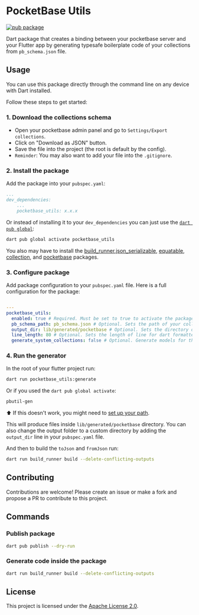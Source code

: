 # PocketBase Utils

[![pub package](https://img.shields.io/pub/v/pocketbase_utils.svg)](https://pub.dev/packages/pocketbase_utils)

Dart package that creates a binding between your pocketbase server and your Flutter app by generating typesafe boilerplate code of your collections from `pb_schema.json` file.

## Usage

You can use this package directly through the command line on any device with Dart installed.

Follow these steps to get started:

### 1. Download the collections schema

- Open your pocketbase admin panel and go to `Settings/Export collections`.
- Click on "Download as JSON" button.
- Save the file into the project (the root is default by the config).
- `Reminder`: You may also want to add your file into the `.gitignore`.

### 2. Install the package

Add the package into your `pubspec.yaml`:

```yaml
...
dev_dependencies:
    ...
    pocketbase_utils: x.x.x
```

Or instead of installing it to your `dev_dependencies` you can just use the [`dart pub global`](https://dart.dev/tools/pub/cmd/pub-global):

```sh
dart pub global activate pocketbase_utils
```

You also may have to install the [build_runner](https://pub.dev/packages/build_runner),[json_serializable](https://pub.dev/packages/json_serializable), [equatable](https://pub.dev/packages/equatable), [collection](https://pub.dev/packages/collection), and [pocketbase](https://pub.dev/packages/pocketbase) packages.

### 3. Configure package

Add package configuration to your `pubspec.yaml` file. Here is a full configuration for the package:

```yaml

---
pocketbase_utils:
  enabled: true # Required. Must be set to true to activate the package. Default: false
  pb_schema_path: pb_schema.json # Optional. Sets the path of your collection schema file. Default: pb_schema.json
  output_dir: lib/generated/pocketbase # Optional. Sets the directory of generated model files. If the directory doesn't exist — it'll be created. Default: lib/generated/pocketbase
  line_length: 80 # Optional. Sets the length of line for dart formatter of generated code. Default: 80
  generate_system_collections: false # Optional. Generate models for the system level collections like `_mfas`, `_otps`, and `_superusers`. Default: false
```

### 4. Run the generator

In the root of your flutter project run:

```sh
dart run pocketbase_utils:generate
```

Or if you used the `dart pub global activate`:

```sh
pbutil-gen
```

⬆️ If this doesn't work, you might need to [set up your path](https://dart.dev/tools/pub/cmd/pub-global#running-a-script-from-your-path).

This will produce files inside `lib/generated/pocketbase` directory.
You can also change the output folder to a custom directory by adding the `output_dir` line in your `pubspec.yaml` file.

And then to build the `toJson` and `fromJson` run:

```sh
dart run build_runner build --delete-conflicting-outputs
```

## Contributing

Contributions are welcome! Please create an issue or make a fork and propose a PR to contribute to this project.

## Commands

### Publish package

```sh
dart pub publish --dry-run
```

### Generate code inside the package

```sh
dart run build_runner build --delete-conflicting-outputs
```

## License

This project is licensed under the [Apache License 2.0](LICENSE).
